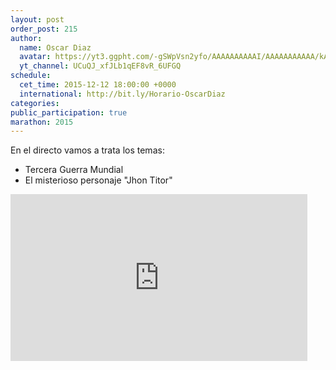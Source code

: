 ```yaml
---
layout: post
order_post: 215
author:
  name: Oscar Diaz
  avatar: https://yt3.ggpht.com/-gSWpVsn2yfo/AAAAAAAAAAI/AAAAAAAAAAA/kAOTKBdMEvg/s88-c-k-no/photo.jpg
  yt_channel: UCuQJ_xfJLb1qEF8vR_6UFGQ
schedule:
  cet_time: 2015-12-12 18:00:00 +0000
  international: http://bit.ly/Horario-OscarDiaz
categories:
public_participation: true
marathon: 2015
---
```

En el directo vamos a trata los temas:

- Tercera Guerra Mundial
- El misterioso personaje "Jhon Titor"

<iframe width="475" height="267" src="https://www.youtube.com/embed/z53v3I7odLs" frameborder="0" allowfullscreen></iframe>
